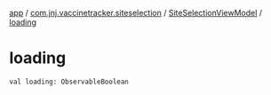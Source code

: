 [app](../../index.md) / [com.jnj.vaccinetracker.siteselection](../index.md) / [SiteSelectionViewModel](index.md) / [loading](./loading.md)

# loading

`val loading: ObservableBoolean`